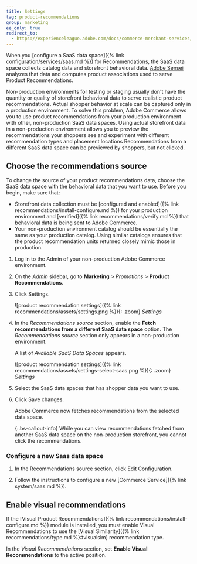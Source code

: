 ```yaml
---
title: Settings
tag: product-recommendations
group: marketing
ee_only: true
redirect_to:
  - https://experienceleague.adobe.com/docs/commerce-merchant-services/product-recommendations/getting-started/settings.html
---
```


When you [configure a SaaS data space]({% link configuration/services/saas.md %}) for Recommendations, the SaaS data space collects catalog data and storefront behavioral data. [Adobe Sensei](https://www.adobe.com/sensei.html) analyzes that data and computes product associations used to serve Product Recommendations.

Non-production environments for testing or staging usually don't have the quantity or quality of storefront behavioral data to serve realistic product recommendations. Actual shopper behavior at scale can be captured only in a production environment. To solve this problem, Adobe Commerce allows you to use product recommendations from your production environment with other, non-production SaaS data spaces. Using actual storefront data in a non-production environment allows you to preview the recommendations your shoppers see and experiment with different recommendation types and placement locations Recommendations from a different SaaS data space can be previewed by shoppers, but not clicked.

## Choose the recommendations source

To change the source of your product recommendations data, choose the SaaS data space with the behavioral data that you want to use. Before you begin, make sure that:

- Storefront data collection must be [configured and enabled]({% link recommendations/install-configure.md %}) for your production environment and [verified]({% link recommendations/verify.md %}) that behavioral data is being sent to Adobe Commerce.
- Your non-production environment catalog should be essentially the same as your production catalog. Using similar catalogs ensures that the product recommendation units returned closely mimic those in production.

1. Log in to the Admin of your non-production Adobe Commerce environment.

1. On the _Admin_ sidebar, go to **Marketing** > _Promotions_ > **Product Recommendations**.

1. Click <span class="btn">Settings</span>.

   ![product recommendation settings]({% link recommendations/assets/settings.png %}){: .zoom}
   _Settings_

1. In the _Recommendations source_ section, enable the **Fetch recommendations from a different SaaS data space** option. The _Recommendations source_ section only appears in a non-production environment.

   A list of _Available SaaS Data Spaces_ appears.

   ![product recommendation settings]({% link recommendations/assets/settings-select-saas.png %}){: .zoom}
   _Settings_

1. Select the SaaS data spaces that has shopper data you want to use.

1. Click <span class="btn">Save changes</span>.

   Adobe Commerce now fetches recommendations from the selected data space.

   {:.bs-callout-info}
   While you can view recommendations fetched from another SaaS data space on the non-production storefront, you cannot click the recommendations.

### Configure a new Saas data space

1. In the Recommendations source section, click <span class="btn">Edit Configuration</span>.

1. Follow the instructions to configure a new [Commerce Service]({% link system/saas.md %}).

## Enable visual recommendations

If the [Visual Product Recommendations]({% link recommendations/install-configure.md %}) module is installed, you must enable Visual Recommendations to use the [Visual Similarity]({% link recommendations/type.md %}#visualsim) recommendation type.

In the _Visual Recommendations_ section, set **Enable Visual Recommendations** to the active position.
